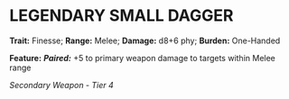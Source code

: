 # LEGENDARY SMALL DAGGER

**Trait:** Finesse; **Range:** Melee; **Damage:** d8+6 phy; **Burden:** One-Handed

**Feature:** ***Paired:*** +5 to primary weapon damage to targets within Melee range

*Secondary Weapon - Tier 4*